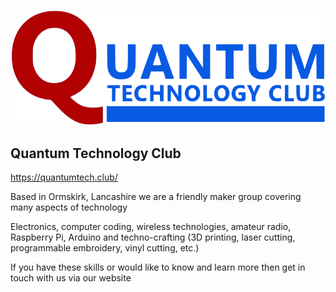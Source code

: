 ![Quantum Technology Club logo](./img/quantum_logo.svg)

## Quantum Technology Club

https://quantumtech.club/

Based in Ormskirk, Lancashire we are a friendly maker group covering many aspects of technology

Electronics, computer coding, wireless technologies, amateur radio, Raspberry Pi, Arduino and techno-crafting (3D printing, laser cutting, programmable embroidery, vinyl cutting, etc.)

If you have these skills or would like to know and learn more then get in touch with us via our website
